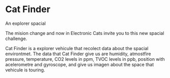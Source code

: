 # Cat Finder
An explorer spacial

The mision change and now in Electronic Cats invite you to this new spacial challenge.

Cat Finder is a explorer vehicule that recolect data about the spacial environtmet. The data that Cat Finder give us are humidity, atmostfire pressure, temperature, CO2 levels in ppm, TVOC levels in ppb, position with acelerometre and gyroscope, and give us imagen about the space that vehicule is touring.